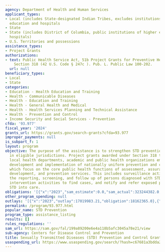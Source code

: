 ```yaml
---
agency: Department of Health and Human Services
applicant_types:
- Local (includes State-designated Indian Tribes, excludes institutions of higher
  education and hospitals
- State
- State (includes District of Columbia, public institutions of higher education and
  hospitals)
- U.S. Territories and possessions
assistance_types:
- Project Grants
authorizations:
- text: Public Health Service Act, 51b Project Grants for Preventive Health Services,
    Section 318 (42 U.S. Code § 247c ). Pub. L. Public Law 100-202.
  url: null
beneficiary_types:
- Local
- State
categories:
- Education - Health Education and Training
- Health - Communicable Diseases
- Health - Education and Training
- Health - General Health and Medical
- Health - Health Services Planning and Technical Assistance
- Health - Prevention and Control
- Income Security and Social Services - Prevention
cfda: '93.977'
fiscal_year: '2024'
grants_url: https://grants.gov/search-grants?cfda=93.977
improper_payments: null
is_subpart_f: 1
layout: program
objective: The purpose of the assistance is to strengthen STD prevention programs
  in eligible jurisdictions. Project grants awarded under Section 318 to State and
  local health departments, academic and public health organizations emphasize the
  development and implementation of nationally uniform prevention and control programs
  which focus on the core public health functions of assessment, assurance, policy
  development, and prevention services. This includes surveillance activities, including
  the reporting, screening, and follow up of persons diagnosed with STDs, and disease
  intervention activities to find cases, and notify and refer exposed partners to
  STD into care.
obligations: '[{"x":"2023","sam_estimate":0.0,"sam_actual":323244382.0,"usa_spending_actual":323249725.0},{"x":"2024","sam_estimate":0.0,"sam_actual":126507929.0,"usa_spending_actual":122430010.84},{"x":"2025","sam_estimate":0.0,"sam_actual":118173448.0,"usa_spending_actual":47415494.56}]'
other_program_spending: null
outlays: '[{"x":"2023","outlay":17019983.21,"obligation":18162365.0},{"x":"2024","outlay":11138423290.05,"obligation":31830421.35},{"x":"2025","outlay":73355119.09,"obligation":264562.24}]'
permalink: /program/93.977.html
popular_name: STD Prevention
program_type: assistance_listing
results: []
rules_regulations: ''
sam_url: https://sam.gov/fal/199a89200e6e4a118b5afc3045a78e21/view
sub-agency: Centers for Disease Control and Prevention
title: Sexually Transmitted Diseases (STD) Prevention and Control Grants
usaspending_url: https://www.usaspending.gov/search/?hash=c67681a3bdda2e583a5e6f2edc20281b
---
```

